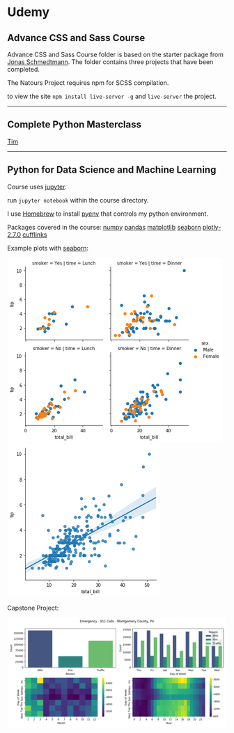 # Udemy

## Advance CSS and Sass Course

Advance CSS and Sass Course folder is based on the starter package from [Jonas Schmedtmann](https://github.com/jonasschmedtmann/advanced-css-course). The folder contains three projects that have been completed.

The Natours Project requires npm for SCSS compilation.

to view the site `npm install live-server -g` and `live-server` the project.

---

## Complete Python Masterclass

[Tim](http://learnprogramming.academy)

---

## Python for Data Science and Machine Learning

Course uses [jupyter](http://jupyter.org/install).

run `jupyter notebook` within the course directory.

I use [Homebrew](#) to install [pyenv](https://anil.io/blog/python/pyenv/using-pyenv-to-install-multiple-python-versions-tox/) that controls my python environment.

Packages covered in the course:
[numpy](http://www.numpy.org)
[pandas](http://pandas.pydata.org)
[matplotlib](http://www.matplotlib.org/)
[seaborn](https://seaborn.pydata.org)
[plotly-2.7.0](https://plot.ly)
[cufflinks](https://github.com/santosjorge/cufflinks)

Example plots with [seaborn](https://seaborn.pydata.org):

![seaborn scatter plot](img/seaborn_scatter.png "Seaborn Scatter Plot")
![seaborn regression plot](img/seaborn_regression.png "Seaborn Regression Plot")

Capstone Project:

![capstone project](img/seaborn_example1.png "Capstone Project")
